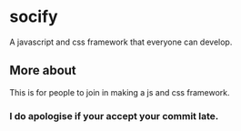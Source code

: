 # socify
A javascript and css framework that everyone can develop.
## More about
This is for people to join in making a js and css framework.
### I do apologise if your accept your commit late.
